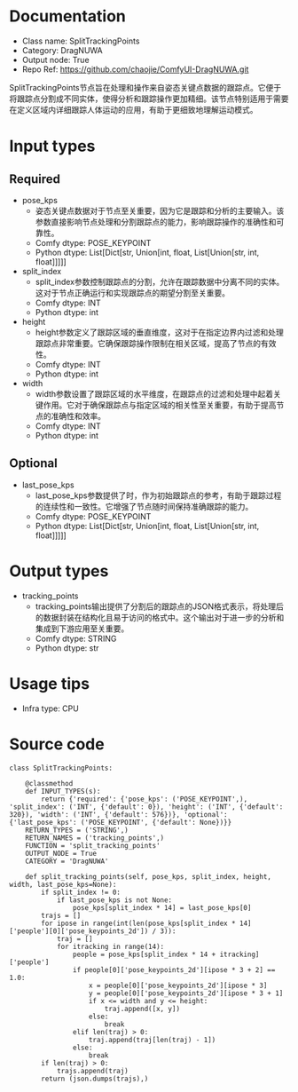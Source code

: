 # Documentation
- Class name: SplitTrackingPoints
- Category: DragNUWA
- Output node: True
- Repo Ref: https://github.com/chaojie/ComfyUI-DragNUWA.git

SplitTrackingPoints节点旨在处理和操作来自姿态关键点数据的跟踪点。它便于将跟踪点分割成不同实体，使得分析和跟踪操作更加精细。该节点特别适用于需要在定义区域内详细跟踪人体运动的应用，有助于更细致地理解运动模式。

# Input types
## Required
- pose_kps
    - 姿态关键点数据对于节点至关重要，因为它是跟踪和分析的主要输入。该参数直接影响节点处理和分割跟踪点的能力，影响跟踪操作的准确性和可靠性。
    - Comfy dtype: POSE_KEYPOINT
    - Python dtype: List[Dict[str, Union[int, float, List[Union[str, int, float]]]]]
- split_index
    - split_index参数控制跟踪点的分割，允许在跟踪数据中分离不同的实体。这对于节点正确运行和实现跟踪点的期望分割至关重要。
    - Comfy dtype: INT
    - Python dtype: int
- height
    - height参数定义了跟踪区域的垂直维度，这对于在指定边界内过滤和处理跟踪点非常重要。它确保跟踪操作限制在相关区域，提高了节点的有效性。
    - Comfy dtype: INT
    - Python dtype: int
- width
    - width参数设置了跟踪区域的水平维度，在跟踪点的过滤和处理中起着关键作用。它对于确保跟踪点与指定区域的相关性至关重要，有助于提高节点的准确性和效率。
    - Comfy dtype: INT
    - Python dtype: int
## Optional
- last_pose_kps
    - last_pose_kps参数提供了时，作为初始跟踪点的参考，有助于跟踪过程的连续性和一致性。它增强了节点随时间保持准确跟踪的能力。
    - Comfy dtype: POSE_KEYPOINT
    - Python dtype: List[Dict[str, Union[int, float, List[Union[str, int, float]]]]]

# Output types
- tracking_points
    - tracking_points输出提供了分割后的跟踪点的JSON格式表示，将处理后的数据封装在结构化且易于访问的格式中。这个输出对于进一步的分析和集成到下游应用至关重要。
    - Comfy dtype: STRING
    - Python dtype: str

# Usage tips
- Infra type: CPU

# Source code
```
class SplitTrackingPoints:

    @classmethod
    def INPUT_TYPES(s):
        return {'required': {'pose_kps': ('POSE_KEYPOINT',), 'split_index': ('INT', {'default': 0}), 'height': ('INT', {'default': 320}), 'width': ('INT', {'default': 576})}, 'optional': {'last_pose_kps': ('POSE_KEYPOINT', {'default': None})}}
    RETURN_TYPES = ('STRING',)
    RETURN_NAMES = ('tracking_points',)
    FUNCTION = 'split_tracking_points'
    OUTPUT_NODE = True
    CATEGORY = 'DragNUWA'

    def split_tracking_points(self, pose_kps, split_index, height, width, last_pose_kps=None):
        if split_index != 0:
            if last_pose_kps is not None:
                pose_kps[split_index * 14] = last_pose_kps[0]
        trajs = []
        for ipose in range(int(len(pose_kps[split_index * 14]['people'][0]['pose_keypoints_2d']) / 3)):
            traj = []
            for itracking in range(14):
                people = pose_kps[split_index * 14 + itracking]['people']
                if people[0]['pose_keypoints_2d'][ipose * 3 + 2] == 1.0:
                    x = people[0]['pose_keypoints_2d'][ipose * 3]
                    y = people[0]['pose_keypoints_2d'][ipose * 3 + 1]
                    if x <= width and y <= height:
                        traj.append([x, y])
                    else:
                        break
                elif len(traj) > 0:
                    traj.append(traj[len(traj) - 1])
                else:
                    break
        if len(traj) > 0:
            trajs.append(traj)
        return (json.dumps(trajs),)
```